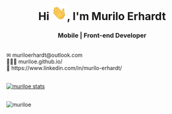 <h1 align="center">Hi <img src="https://raw.githubusercontent.com/ABSphreak/ABSphreak/master/gifs/Hi.gif" width="40px" />, I'm Murilo Erhardt</h1>
<h3 align="center">Mobile | Front-end Developer </h3>

<br>
✉ muriloerhardt@outlook.com<br>
👨🏽‍💻 muriloe.github.io/<br>
💬 https://www.linkedin.com/in/murilo-erhardt/<br>
<br>

[![muriloe stats](https://github-readme-stats.vercel.app/api?username=muriloe)](https://github.com/muriloe/github-readme-stats)
<br><br>
<p align="left"> <img src="https://komarev.com/ghpvc/?username=muriloe" alt="muriloe" /> </p>
